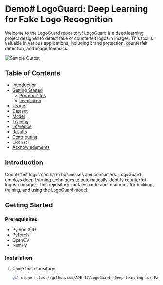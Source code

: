 # Demo# LogoGuard: Deep Learning for Fake Logo Recognition

Welcome to the LogoGuard repository! LogoGuard is a deep learning project designed to detect fake or counterfeit logos in images. This tool is valuable in various applications, including brand protection, counterfeit detection, and image forensics.

![Sample Output](sample_output.png)

## Table of Contents
- [Introduction](#introduction)
- [Getting Started](#getting-started)
  - [Prerequisites](#prerequisites)
  - [Installation](#installation)
- [Usage](#usage)
- [Dataset](#dataset)
- [Model](#model)
- [Training](#training)
- [Inference](#inference)
- [Results](#results)
- [Contributing](#contributing)
- [License](#license)
- [Acknowledgments](#acknowledgments)

## Introduction
Counterfeit logos can harm businesses and consumers. LogoGuard employs deep learning techniques to automatically identify counterfeit logos in images. This repository contains code and resources for building, training, and using the LogoGuard model.

## Getting Started
### Prerequisites
- Python 3.6+
- PyTorch
- OpenCV
- NumPy

### Installation
1. Clone this repository:
   ```bash
   git clone https://github.com/ADE-17/LogoGuard--Deep-Learning-for-Fake-Logo-Recognition.git
